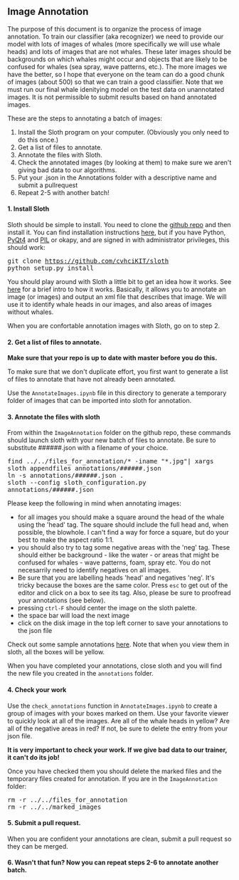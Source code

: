 <h2>Image Annotation</h2>

The purpose of this document is to organize the process of image annotation. To train our classifier (aka recognizer) we need to provide our model with lots of images of whales (more specifically we will use whale heads) and lots of images that are not whales. These later images should be backgrounds on which whales might occur and objects that are likely to be confused for whales (sea spray, wave patterns, etc.). The more images we have the better, so I hope that everyone on the team can do a good chunk of images (about 500) so that we can train a good classifier. Note that we must run our final whale idenitying model on the test data on unannotated images. It is not permissible to submit results based on hand annotated images.

These are the steps to annotating a batch of images:

1. Install the Sloth program on your computer. (Obviously you only need to do this once.)
2. Get a list of files to annotate. 
3. Annotate the files with Sloth.
4. Check the annotated images (by looking at them) to make sure we aren't giving bad data to our algorithms.
5. Put your .json in the Annotations folder with a descriptive name and submit a pullrequest
6. Repeat 2-5 with another batch!

<h4>1. Install Sloth</h4>

Sloth should be simple to install. You need to clone the [github repo](https://github.com/cvhciKIT/sloth) and then install it. You can find installation instructions [here](http://sloth.readthedocs.org/en/latest/), but if you have Python, [PyQt4](https://www.riverbankcomputing.com/software/pyqt/download) and [PIL](http://www.pythonware.com/products/pil/) or okapy, and are signed in with administrator privileges, this should work:

<kbd>git clone https://github.com/cvhciKIT/sloth</kbd><br>
<kbd>python setup.py install</kbd>

You should play around with Sloth a little bit to get an idea how it works. See [here](http://sloth.readthedocs.org/en/latest/first_steps.html) for a brief intro to how it works. Basically, it allows you to annotate an image (or images) and output an xml file that describes that image. We will use it to identify whale heads in our images, and also areas of images without whales.

When you are confortable annotation images with Sloth, go on to step 2.


<h4>2. Get a list of files to annotate.</h4>

**Make sure that your repo is up to date with master before you do this.**

To make sure that we don't duplicate effort, you first want to generate a list of files to annotate that have not already been annotated. 

Use the `AnnotateImages.ipynb` file in this directory to generate a temporary folder of images that can be imported into sloth for annotation.

<h4>3. Annotate the files with sloth</h4>

From within the `ImageAnnotation` folder on the github repo, these commands should launch sloth with your new batch of files to annotate. Be sure to substitute ######.json with a filename of your choice.

<kbd>find ../../files_for_annotation/* -iname "*.jpg"| xargs sloth appendfiles annotations/######.json</kbd><br>
<kbd>ln -s annotations/######.json .</kbd><br>
<kbd>sloth --config sloth_configuration.py annotations/######.json</kbd><br>

Please keep the following in mind when annotating images:

 - for all images you should make a square around the head of the whale using the 'head' tag. The square should include the full head and, when possible, the blowhole. I can't find a way for force a square, but do your best to make the aspect ratio 1:1.
 - you should also try to tag some negative areas with the 'neg' tag. These should either be background - like the water - or areas that might be confused for whales - wave patterns, foam, spray etc. You do not necesarrily need to identify negatives on all images.
 - Be sure that you are labelling heads 'head' and negatives 'neg'. It's tricky because the boxes are the same color. Press `esc` to get out of the editor and click on a box to see its tag. Also, please be sure to proofread your annotations (see below).
 - pressing `ctrl-F` should center the image on the sloth palette.
 - the space bar will load the next image
 - click on the disk image in the top left corner to save your annotations to the json file

Check out some sample annotations [here](sample_annotations/sample_annotations.md). Note that when you view them in sloth, all the boxes will be yellow.


When you have completed your annotations, close sloth and you will find the new file you created in the `annotations` folder.

<h4>4. Check your work</h4>

Use the `check_annotations` function in `AnnotateImages.ipynb` to create a group of images with your boxes marked on them. Use your favorite viewer to quickly look at all of the images. Are all of the whale heads in yellow? Are all of the negative areas in red? If not, be sure to delete the entry from your json file.

 **It is very important to check your work. If we give bad data to our trainer, it can't do its job!**

 Once you have checked them you should delete the marked files and the temporary files created for annotation. If you are in the `ImageAnnotation` folder:

<kbd>rm -r ../../files_for_annotation</kbd><br>
<kbd>rm -r ../../marked_images</kbd>

<h4>5. Submit a pull request.</h4>

When you are confident your annotations are clean, submit a pull request so they can be merged.

<h4>6. Wasn't that fun? Now you can repeat steps 2-6 to annotate another batch.</h4>








